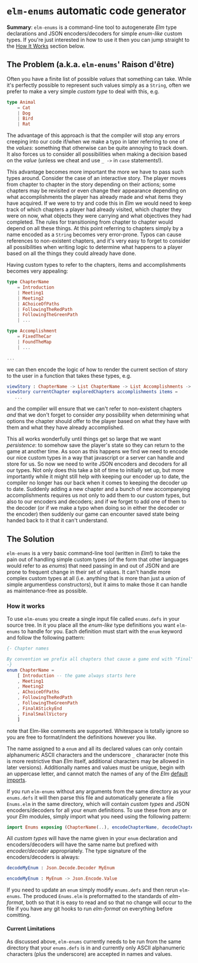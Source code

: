 # `elm-enums` automatic code generator

**Summary**: `elm-enums` is a command-line tool to autogenerate *Elm* type declarations and JSON encoders/decoders
for simple *enum-like* custom types.  If you're just interested in how to use it then you can jump straight to the
[How It Works](#how-it-works) section below.

## The Problem (a.k.a. `elm-enums`' Raison d'être)

Often you have a finite list of possible *values* that something can take.  While it's perfectly possible
to represent such values simply as a `String`, often we prefer to make a very simple *custom type* to
deal with this, e.g.

```elm
type Animal
    = Cat
    | Dog
    | Bird
    | Rat
```

The advantage of this approach is that the compiler will stop any errors creeping into our code if/when we make a typo
in later referring to one of the *values*: something that otherwise can be quite annoying to track down.  It also forces
us to consider all possibilities when making a decision based on the *value* (unless we cheat and use `_ ->` in `case`
statements!).

This advantage becomes more important the more we have to pass such types around.  Consider the case of an
interactive story.  The player moves from chapter to chapter in the story depending on their actions; some chapters may be
revisited or even change their appearance depending on what accomplishments the player has already made and what items
they have acquired.  If we were to try and code this in *Elm* we would need to keep track of which chapters a player
had already visited, which chapter they were on now, what objects they were carrying and what objectives they had completed.
The rules for transitioning from chapter to chapter would depend on all these things.  At this point referring to
chapters simply by a name encoded as a `String` becomes very error-prone.  Typos can cause references to non-existent
chapters, and it's very easy to forget to consider all possibilities when writing logic to determine what happens to a
player based on all the things they could already have done.

Having custom types to refer to the chapters, items and accomplishments becomes very appealing:

```elm
type ChapterName
    = Introduction
    | Meeting1
    | Meeting2
    | AChoiceOfPaths
    | FollowingTheRedPath
    | FollowingTheGreenPath
    | ...

type Accomplishment
    = FixedTheCar
    | FoundTheMap
    | ...

...
```

we can then encode the logic of how to render the current section of story to the user in a function that takes these
types, e.g.

```elm
viewStory : ChapterName -> List ChapterName -> List Accomplishments -> List Item -> Html Msg
viewStory currentChapter exploredChapters accomplishments items =
   ...
```

and the compiler will ensure that we can't refer to non-existent chapters *and* that we don't forget to consider *any*
possibility when determining what options the chapter should offer to the player based on what they have with them and
what they have already accomplished.

This all works wonderfully until things get so large that we want *persistence*: to somehow save the player's state so
they can return to the game at another time.  As soon as this happens we find we need to encode our nice custom types
in a way that javascript or a server can handle and store for us.  So now we need to write JSON encoders and decoders
for all our types. Not only does this take a bit of time to initially set up, but more importantly while it might still
help with keeping our encoder up to date, the compiler no longer has our back when it comes to keeping the decoder up
to date.  Suddenly adding a new chapter and a bunch of new accompanying accomplishments requires us not only to add them
to our custom types, but also to our encoders and decoders; and if we forget to add one of them to the decoder (or if we
make a typo when doing so in either the decoder or the encoder) then suddenly our game can encounter saved state being
handed back to it that it can't understand.

## The Solution

`elm-enums` is a very basic command-line tool (written in *Elm*!) to take the pain out of handling simple
custom types (of the form that other languages would refer to as *enums*) that need passing in and out of JSON
and are prone to frequent change in their set of values.  It can't handle more complex custom types at all (i.e. anything
that is more than just a union of simple argumentless constructors), but it aims to make those it can handle as
maintenance-free as possible.

### How it works

To use `elm-enums` you create a single input file called `enums.defs` in your source tree.  In it you place all the
*enum-like* type definitions you want `elm-enums` to handle for you.  Each definition must start with the `enum` keyword
and follow the following pattern:

```elm
{- Chapter names

By convention we prefix all chapters that cause a game end with "Final".
-}
enum ChapterName =
    [ Introduction -- the game always starts here
    , Meeting1
    , Meeting2
    , AChoiceOfPaths
    , FollowingTheRedPath
    , FollowingTheGreenPath
    , FinalAStickyEnd
    , FinalSmallVictory
    ]
```

note that Elm-like comments are supported.  Whitespace is totally ignore so you are free to format/indent the definitions
however you like.

The name assigned to a `enum` and all its declared values can only contain alphanumeric ASCII characters and the underscore
`_` chararacter (note this is more restrictive than *Elm* itself, additional characters may be allowed in later versions).
Additionally names and values must be unique, begin with an uppercase letter, and cannot match the names of any of the *Elm*
[default imports](https://package.elm-lang.org/packages/elm/core/latest/).

If you run `elm-enums` without any arguments from the same directory as your `enums.defs` it will then parse this file
and automatically generate a file `Enums.elm` in the same directory, which will contain *custom types* and
JSON encoders/decoders for all your enum definitions.  To use these from any or your *Elm* modules, simply import what you
need using the following pattern:

```elm
import Enums exposing (ChapterName(..), encodeChapterName, decodeChapterName, Item(..), encodeItem, decodeItem)
```

All *custom types* will have the name given in your `enum` declaration and encoders/decoders will have the same name
but prefixed with *encoder/decoder* appropriately.  The type signature of the encoders/decoders is always:

```elm
decodeMyEnum : Json.Decode.Decoder MyEnum

encodeMyEnum : MyEnum -> Json.Encode.Value
```

If you need to update an `enum` simply modify `enums.defs` and then rerun `elm-enums`.   The produced `Enums.elm` is
preformatted to the standards of *elm-format*, both so that it is easy to read and so that no change will occur to the file
if you have any git hooks to run *elm-format* on everything before comitting.

#### Current Limitations

As discussed above, `elm-enums` currently needs to be run from the same directory that your `enums.defs` is in and
currently only ASCII alphanumeric characters (plus the underscore) are accepted in names and values.
